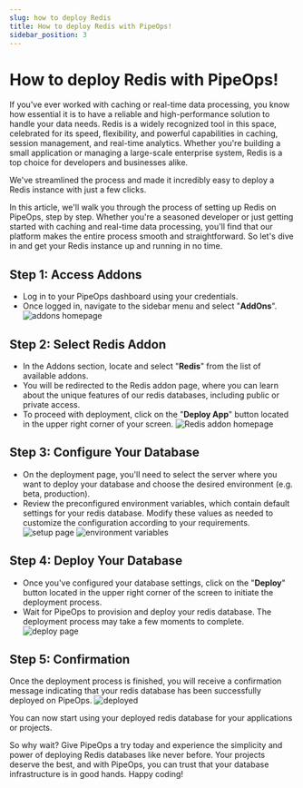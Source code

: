 ```yaml
---
slug: how to deploy Redis
title: How to deploy Redis with PipeOps!
sidebar_position: 3
---
```


# How to deploy Redis with PipeOps!

If you've ever worked with caching or real-time data processing, you know how essential it is to have a reliable and high-performance solution to handle your data needs. Redis is a widely recognized tool in this space, celebrated for its speed, flexibility, and powerful capabilities in caching, session management, and real-time analytics. Whether you're building a small application or managing a large-scale enterprise system, Redis is a top choice for developers and businesses alike.

We've streamlined the process and made it incredibly easy to deploy a Redis instance with just a few clicks.

In this article, we'll walk you through the process of setting up Redis on PipeOps, step by step. Whether you're a seasoned developer or just getting started with caching and real-time data processing, you'll find that our platform makes the entire process smooth and straightforward. So let's dive in and get your Redis instance up and running in no time.

## Step 1: Access Addons

- Log in to your PipeOps dashboard using your credentials.
- Once logged in, navigate to the sidebar menu and select "**AddOns**".
![addons homepage](https://d23lxlhhocltbo.cloudfront.net/wp-content/uploads/2024/05/27120805/1-1.png)



## Step 2: Select Redis Addon

- In the Addons section, locate and select "**Redis**" from the list of available addons.
- You will be redirected to the Redis addon page, where you can learn about the unique features of our redis databases, including public or private access.
- To proceed with deployment, click on the "**Deploy App**" button located in the upper right corner of your screen.
![Redis addon homepage](https://d23lxlhhocltbo.cloudfront.net/wp-content/uploads/2024/05/27121057/2-1.png)

## Step 3: Configure Your Database

- On the deployment page, you'll need to select the server where you want to deploy your database and choose the desired environment (e.g. beta, production).
- Review the preconfigured environment variables, which contain default settings for your redis database. Modify these values as needed to customize the configuration according to your requirements.
![setup page](https://d23lxlhhocltbo.cloudfront.net/wp-content/uploads/2024/05/27121339/3-1.png)
![environment variables](https://d23lxlhhocltbo.cloudfront.net/wp-content/uploads/2024/05/27121426/4-1.png)


## Step 4: Deploy Your Database

- Once you've configured your database settings, click on the "**Deploy**" button located in the upper right corner of the screen to initiate the deployment process.
- Wait for PipeOps to provision and deploy your redis database. The deployment process may take a few moments to complete.
![deploy page](https://d23lxlhhocltbo.cloudfront.net/wp-content/uploads/2024/05/27121559/7-1.png)

## Step 5: Confirmation

Once the deployment process is finished, you will receive a confirmation message indicating that your redis database has been successfully deployed on PipeOps.
![deployed](https://d23lxlhhocltbo.cloudfront.net/wp-content/uploads/2024/05/27121746/6-2.png)

You can now start using your deployed redis database for your applications or projects.

So why wait? Give PipeOps a try today and experience the simplicity and power of deploying Redis databases like never before. Your projects deserve the best, and with PipeOps, you can trust that your database infrastructure is in good hands. Happy coding!


